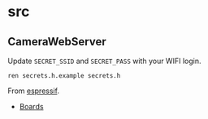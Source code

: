 # src

## CameraWebServer

Update `SECRET_SSID` and `SECRET_PASS` with your WIFI login.

`ren secrets.h.example secrets.h`

From [espressif](https://github.com/espressif/arduino-esp32/tree/master/libraries/ESP32/examples/Camera/CameraWebServer).

- [Boards](https://raw.githubusercontent.com/espressif/arduino-esp32/gh-pages/package_esp32_index.json)

